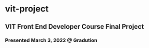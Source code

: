 # vit-project

## VIT Front End Developer Course Final Project

### Presented March 3, 2022 @ Gradution

